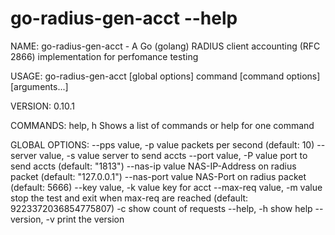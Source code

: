 # go-radius-gen-acct --help
NAME:
   go-radius-gen-acct - A Go (golang) RADIUS client accounting (RFC 2866) implementation for perfomance testing

USAGE:
   go-radius-gen-acct [global options] command [command options] [arguments...]

VERSION:
   0.10.1

COMMANDS:
     help, h  Shows a list of commands or help for one command

GLOBAL OPTIONS:
   --pps value, -p value      packets per second (default: 10)
   --server value, -s value   server to send accts
   --port value, -P value     port to send accts (default: "1813")
   --nas-ip value             NAS-IP-Address on radius packet (default: "127.0.0.1")
   --nas-port value           NAS-Port on radius packet (default: 5666)
   --key value, -k value      key for acct
   --max-req value, -m value  stop the test and exit when max-req are reached (default: 9223372036854775807)
   -c                         show count of requests
   --help, -h                 show help
   --version, -v              print the version
   
